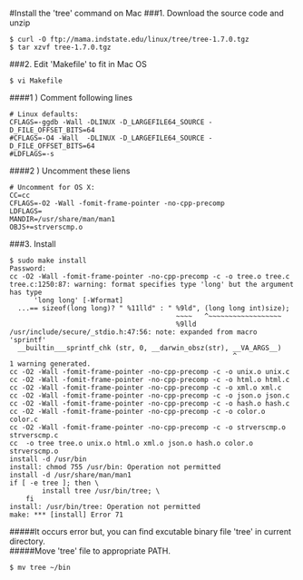 #Install the 'tree' command 	on Mac
###1. Download the source code and unzip

```
$ curl -O ftp://mama.indstate.edu/linux/tree/tree-1.7.0.tgz
$ tar xzvf tree-1.7.0.tgz	
```

###2. Edit 'Makefile' to fit in Mac OS

```
$ vi Makefile

```

####1 ) Comment following lines
```
# Linux defaults:
CFLAGS=-ggdb -Wall -DLINUX -D_LARGEFILE64_SOURCE -D_FILE_OFFSET_BITS=64
#CFLAGS=-O4 -Wall  -DLINUX -D_LARGEFILE64_SOURCE -D_FILE_OFFSET_BITS=64
#LDFLAGS=-s
```
####2 ) Uncomment these liens
```
# Uncomment for OS X:
CC=cc
CFLAGS=-O2 -Wall -fomit-frame-pointer -no-cpp-precomp
LDFLAGS=
MANDIR=/usr/share/man/man1
OBJS+=strverscmp.o
```
###3. Install
```
$ sudo make install
Password:
cc -O2 -Wall -fomit-frame-pointer -no-cpp-precomp -c -o tree.o tree.c
tree.c:1250:87: warning: format specifies type 'long' but the argument has type
      'long long' [-Wformat]
  ...== sizeof(long long)? " %11lld" : " %9ld", (long long int)size);
                                         ~~~~   ^~~~~~~~~~~~~~~~~~~
                                         %9lld
/usr/include/secure/_stdio.h:47:56: note: expanded from macro 'sprintf'
  __builtin___sprintf_chk (str, 0, __darwin_obsz(str), __VA_ARGS__)
                                                       ^
1 warning generated.
cc -O2 -Wall -fomit-frame-pointer -no-cpp-precomp -c -o unix.o unix.c
cc -O2 -Wall -fomit-frame-pointer -no-cpp-precomp -c -o html.o html.c
cc -O2 -Wall -fomit-frame-pointer -no-cpp-precomp -c -o xml.o xml.c
cc -O2 -Wall -fomit-frame-pointer -no-cpp-precomp -c -o json.o json.c
cc -O2 -Wall -fomit-frame-pointer -no-cpp-precomp -c -o hash.o hash.c
cc -O2 -Wall -fomit-frame-pointer -no-cpp-precomp -c -o color.o color.c
cc -O2 -Wall -fomit-frame-pointer -no-cpp-precomp -c -o strverscmp.o strverscmp.c
cc  -o tree tree.o unix.o html.o xml.o json.o hash.o color.o strverscmp.o
install -d /usr/bin
install: chmod 755 /usr/bin: Operation not permitted
install -d /usr/share/man/man1
if [ -e tree ]; then \
		install tree /usr/bin/tree; \
	fi
install: /usr/bin/tree: Operation not permitted
make: *** [install] Error 71
```
#####It occurs error but, you can find excutable binary file 'tree' in current directory.  
#####Move 'tree' file to appropriate PATH.

```
$ mv tree ~/bin
```
